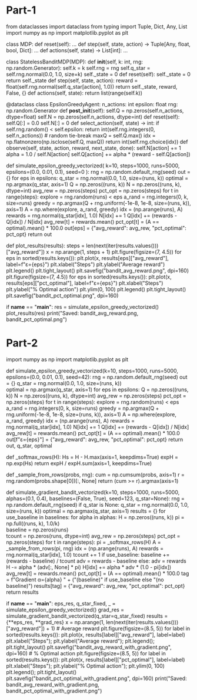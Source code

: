 # Part-1

from dataclasses import dataclass
from typing import Tuple, Dict, Any, List
import numpy as np
import matplotlib.pyplot as plt

class MDP:
    def reset(self): ...
    def step(self, state, action) -> Tuple[Any, float, bool, Dict]: ...
    def actions(self, state) -> List[int]: ...

class StatelessBanditMDP(MDP):
    def __init__(self, k: int, rng: np.random.Generator):
        self.k = k
        self.rng = rng
        self.q_star = self.rng.normal(0.0, 1.0, size=k)
        self._state = 0
    def reset(self):
        self._state = 0
        return self._state
    def step(self, state, action):
        reward = float(self.rng.normal(self.q_star[action], 1.0))
        return self._state, reward, False, {}
    def actions(self, state):
        return list(range(self.k))

@dataclass
class EpsilonGreedyAgent:
    n_actions: int
    epsilon: float
    rng: np.random.Generator
    def __post_init__(self):
        self.Q = np.zeros(self.n_actions, dtype=float)
        self.N = np.zeros(self.n_actions, dtype=int)
    def reset(self):
        self.Q[:] = 0.0
        self.N[:] = 0
    def select_action(self, state) -> int:
        if self.rng.random() < self.epsilon:
            return int(self.rng.integers(0, self.n_actions))
        # random tie-break
        maxQ = self.Q.max()
        idx = np.flatnonzero(np.isclose(self.Q, maxQ))
        return int(self.rng.choice(idx))
    def observe(self, state, action, reward, next_state, done):
        self.N[action] += 1
        alpha = 1.0 / self.N[action]
        self.Q[action] += alpha * (reward - self.Q[action])


def simulate_epsilon_greedy_vectorized(
    k=10, steps=1000, runs=5000, epsilons=(0.0, 0.01, 0.1), seed=0
):
    rng = np.random.default_rng(seed)
    out = {}
    for eps in epsilons:
        q_star = rng.normal(0.0, 1.0, size=(runs, k))
        optimal = np.argmax(q_star, axis=1)
        Q = np.zeros((runs, k))
        N = np.zeros((runs, k), dtype=int)
        avg_rew = np.zeros(steps)
        pct_opt = np.zeros(steps)
        for t in range(steps):
            explore = rng.random(runs) < eps
            a_rand = rng.integers(0, k, size=runs)
            greedy = np.argmax(Q + rng.uniform(-1e-8, 1e-8, size=(runs, k)), axis=1)
            A = np.where(explore, a_rand, greedy)
            idx = (np.arange(runs), A)
            rewards = rng.normal(q_star[idx], 1.0)
            N[idx] += 1
            Q[idx] += (rewards - Q[idx]) / N[idx]
            avg_rew[t] = rewards.mean()
            pct_opt[t] = (A == optimal).mean() * 100.0
        out[eps] = {"avg_reward": avg_rew, "pct_optimal": pct_opt}
    return out

def plot_results(results):
    steps = len(next(iter(results.values()))["avg_reward"])
    x = np.arange(1, steps + 1)
    plt.figure(figsize=(7, 4.5))
    for eps in sorted(results.keys()):
        plt.plot(x, results[eps]["avg_reward"], label=f"ε={eps}")
    plt.xlabel("Steps")
    plt.ylabel("Average reward")
    plt.legend()
    plt.tight_layout()
    plt.savefig("bandit_avg_reward.png", dpi=160)
    plt.figure(figsize=(7, 4.5))
    for eps in sorted(results.keys()):
        plt.plot(x, results[eps]["pct_optimal"], label=f"ε={eps}")
    plt.xlabel("Steps")
    plt.ylabel("% Optimal action")
    plt.ylim(0, 100)
    plt.legend()
    plt.tight_layout()
    plt.savefig("bandit_pct_optimal.png", dpi=160)

if __name__ == "__main__":
    res = simulate_epsilon_greedy_vectorized()
    plot_results(res)
    print("Saved: bandit_avg_reward.png, bandit_pct_optimal.png")

# Part-2

import numpy as np
import matplotlib.pyplot as plt


def simulate_epsilon_greedy_vectorized(k=10, steps=1000, runs=5000,
                                       epsilons=(0.0, 0.01, 0.1), seed=42):
    rng = np.random.default_rng(seed)
    out = {}
    q_star = rng.normal(0.0, 1.0, size=(runs, k))  
    optimal = np.argmax(q_star, axis=1)
    for eps in epsilons:
        Q = np.zeros((runs, k))
        N = np.zeros((runs, k), dtype=int)
        avg_rew = np.zeros(steps)
        pct_opt = np.zeros(steps)
        for t in range(steps):
            explore = rng.random(runs) < eps
            a_rand = rng.integers(0, k, size=runs)
            greedy = np.argmax(Q + rng.uniform(-1e-8, 1e-8, size=(runs, k)), axis=1)
            A = np.where(explore, a_rand, greedy)
            idx = (np.arange(runs), A)
            rewards = rng.normal(q_star[idx], 1.0)
            N[idx] += 1
            Q[idx] += (rewards - Q[idx]) / N[idx]
            avg_rew[t] = rewards.mean()
            pct_opt[t] = (A == optimal).mean() * 100.0
        out[f"ε={eps}"] = {"avg_reward": avg_rew, "pct_optimal": pct_opt}
    return out, q_star, optimal


def _softmax_rows(H):
    Hs = H - H.max(axis=1, keepdims=True)
    expH = np.exp(Hs)
    return expH / expH.sum(axis=1, keepdims=True)

def _sample_from_rows(probs, rng):
    cum = np.cumsum(probs, axis=1)
    r = rng.random(probs.shape[0])[:, None]
    return (cum >= r).argmax(axis=1)

def simulate_gradient_bandit_vectorized(k=10, steps=1000, runs=5000,
                                        alphas=(0.1, 0.4), baselines=(False, True),
                                        seed=123, q_star=None):
    rng = np.random.default_rng(seed)
    if q_star is None:
        q_star = rng.normal(0.0, 1.0, size=(runs, k))
    optimal = np.argmax(q_star, axis=1)
    results = {}
    for use_baseline in baselines:
        for alpha in alphas:
            H = np.zeros((runs, k))
            pi = np.full((runs, k), 1.0/k)      
            baseline = np.zeros(runs)            
            tcount = np.zeros(runs, dtype=int)
            avg_rew = np.zeros(steps)
            pct_opt = np.zeros(steps)
            for t in range(steps):
                pi = _softmax_rows(H)
                A = _sample_from_rows(pi, rng)
                idx = (np.arange(runs), A)
                rewards = rng.normal(q_star[idx], 1.0)
                tcount += 1
                if use_baseline:
                    baseline += (rewards - baseline) / tcount
                    adv = rewards - baseline
                else:
                    adv = rewards
                H -= alpha * (adv[:, None] * pi)
                H[idx] += alpha * adv * (1.0 - pi[idx])
                avg_rew[t] = rewards.mean()
                pct_opt[t] = (A == optimal).mean() * 100.0
            tag = f"Gradient α={alpha} " + ("(baseline)" if use_baseline else "(no baseline)")
            results[tag] = {"avg_reward": avg_rew, "pct_optimal": pct_opt}
    return results


if __name__ == "__main__":
    eps_res, q_star_fixed, _ = simulate_epsilon_greedy_vectorized()
    grad_res = simulate_gradient_bandit_vectorized(q_star=q_star_fixed)
    results = {**eps_res, **grad_res}
    x = np.arange(1, len(next(iter(results.values()))["avg_reward"]) + 1)
    # Average reward
    plt.figure(figsize=(8.5, 5))
    for label in sorted(results.keys()):
        plt.plot(x, results[label]["avg_reward"], label=label)
    plt.xlabel("Steps"); plt.ylabel("Average reward"); plt.legend(); plt.tight_layout()
    plt.savefig("bandit_avg_reward_with_gradient.png", dpi=160)
    # % Optimal action
    plt.figure(figsize=(8.5, 5))
    for label in sorted(results.keys()):
        plt.plot(x, results[label]["pct_optimal"], label=label)
    plt.xlabel("Steps"); plt.ylabel("% Optimal action"); plt.ylim(0, 100)
    plt.legend(); plt.tight_layout()
    plt.savefig("bandit_pct_optimal_with_gradient.png", dpi=160)
    print("Saved: bandit_avg_reward_with_gradient.png, bandit_pct_optimal_with_gradient.png")

